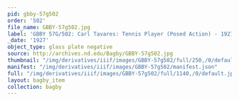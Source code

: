```yaml
---
pid: gbby-57g502
order: '502'
file_name: GBBY-57g502.jpg
label: 'GBBY 57G/502: Carl Tavares: Tennis Player (Posed Action) - 1927'
_date: '1927'
object_type: glass plate negative
source: http://archives.nd.edu/Bagby/GBBY-57g502.jpg
thumbnail: "/img/derivatives/iiif/images/GBBY-57g502/full/250,/0/default.jpg"
manifest: "/img/derivatives/iiif/images/GBBY-57g502/manifest.json"
full: "/img/derivatives/iiif/images/GBBY-57g502/full/1140,/0/default.jpg"
layout: bagby_item
collection: bagby
---
```

